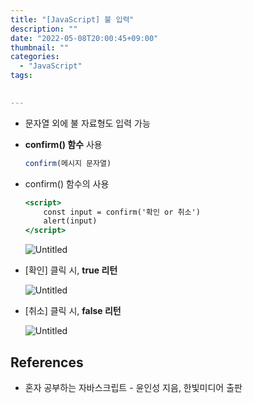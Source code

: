 ```yaml
---
title: "[JavaScript] 불 입력"
description: ""
date: "2022-05-08T20:00:45+09:00"
thumbnail: ""
categories:
  - "JavaScript"
tags:
 

---
```

<!--more-->

- 문자열 외에 불 자료형도 입력 가능
- **confirm() 함수** 사용

  ```jsx
  confirm(메시지 문자열)
  ```

- confirm() 함수의 사용

  ```jsx
  <script>
      const input = confirm('확인 or 취소')
      alert(input)
  </script>
  ```
  
  ![Untitled](/images/lang_javascript/study/JavaScript_불_입력/Untitled.png)

- [확인] 클릭 시, **true 리턴**
    
    ![Untitled](/images/lang_javascript/study/JavaScript_불_입력/Untitled%201.png)
    

- [취소] 클릭 시, **false 리턴**
    
    ![Untitled](/images/lang_javascript/study/JavaScript_불_입력/Untitled%202.png)
    

## References

- 혼자 공부하는 자바스크립트 - 윤인성 지음, 한빛미디어 출판